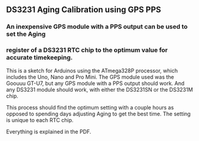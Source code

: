 ## DS3231 Aging Calibration using GPS PPS

### An inexpensive GPS module with a PPS output can be used to set the Aging
### register of a DS3231 RTC chip to the optimum value for accurate timekeeping.


This is a sketch for Arduinos using the ATmega328P processor, which includes
the Uno, Nano and Pro Mini.  The GPS module used was the Goouuu GT-U7, but
any GPS module with a PPS output should work.  And any DS3231 module should
work, with either the DS3231SN or the DS3231M chip.

This process should find the optimum setting with a couple hours as opposed
to spending days adjusting Aging to get the best time.  The setting is unique
to each RTC chip.

Everything is explained in the PDF.
